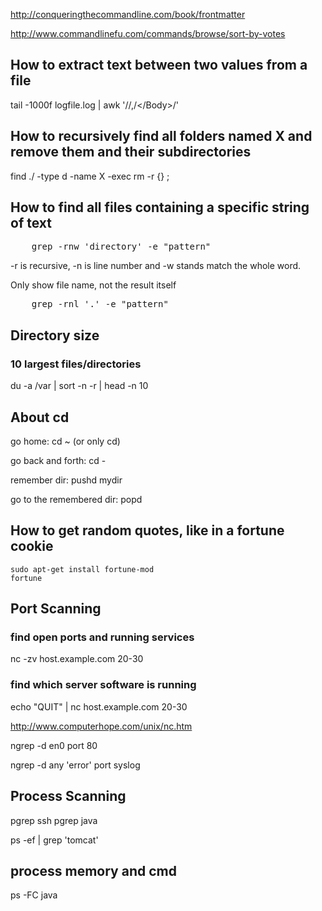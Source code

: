 http://conqueringthecommandline.com/book/frontmatter

http://www.commandlinefu.com/commands/browse/sort-by-votes

How to extract text between two values from a file
--------------------------------------------------
tail -1000f logfile.log | awk '/<Body>/,/<\/Body>/'


How to recursively find all folders named X and remove them and their subdirectories
------------------------------------------------------------------------------------
find ./ -type d -name X -exec rm -r {} \;


How to find all files containing a specific string of text
----------------------------------------------------------

<pre>
    grep -rnw 'directory' -e "pattern"
</pre>
-r is recursive, -n is line number and -w stands match the whole word.

Only show file name, not the result itself
<pre>
    grep -rnl '.' -e "pattern"
</pre>



Directory size
--------------
### 10 largest files/directories
du -a /var | sort -n -r | head -n 10



About cd
--------
go home:
cd ~ (or only cd)

go back and forth:
cd -

remember dir:
pushd mydir

go to the remembered dir:
popd


How to get random quotes, like in a fortune cookie
--------------------------------------------------

```
sudo apt-get install fortune-mod
fortune
```



Port Scanning
-------------

### find open ports and running services
nc -zv host.example.com 20-30

### find which server software is running
echo "QUIT" | nc host.example.com 20-30

http://www.computerhope.com/unix/nc.htm

ngrep -d en0 port 80

ngrep -d any 'error' port syslog


Process Scanning
------------
pgrep ssh
pgrep java

ps -ef |  grep 'tomcat'

process memory and cmd
----------------
ps -FC java

